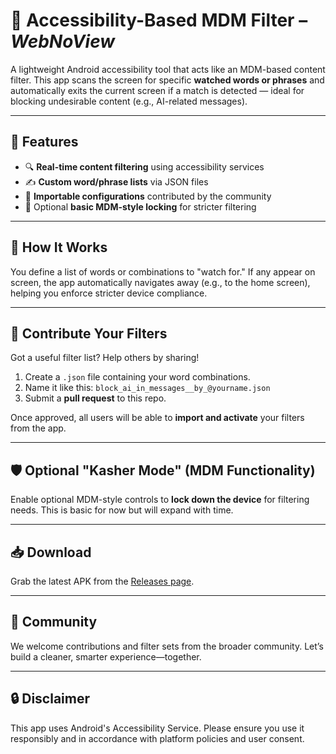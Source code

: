 

# 📵 Accessibility-Based MDM Filter – *WebNoView*

A lightweight Android accessibility tool that acts like an MDM-based content filter. This app scans the screen for specific **watched words or phrases** and automatically exits the current screen if a match is detected — ideal for blocking undesirable content (e.g., AI-related messages).

---

## 🚀 Features

* 🔍 **Real-time content filtering** using accessibility services
* ✍️ **Custom word/phrase lists** via JSON files
* 💾 **Importable configurations** contributed by the community
* 📱 Optional **basic MDM-style locking** for stricter filtering

---

## 🧠 How It Works

You define a list of words or combinations to "watch for." If any appear on screen, the app automatically navigates away (e.g., to the home screen), helping you enforce stricter device compliance.

---

## 📂 Contribute Your Filters

Got a useful filter list? Help others by sharing!

1. Create a `.json` file containing your word combinations.
2. Name it like this:
   `block_ai_in_messages__by_@yourname.json`
3. Submit a **pull request** to this repo.

Once approved, all users will be able to **import and activate** your filters from the app.


---

## 🛡️ Optional "Kasher Mode" (MDM Functionality)

Enable optional MDM-style controls to **lock down the device** for filtering needs. This is basic for now but will expand with time.

---

## 📥 Download

Grab the latest APK from the [Releases page](https://github.com/TripleU613/WebNoView-Storage/releases).

---

## 🙌 Community

We welcome contributions and filter sets from the broader community. Let’s build a cleaner, smarter experience—together.

---

## 🔒 Disclaimer

This app uses Android's Accessibility Service. Please ensure you use it responsibly and in accordance with platform policies and user consent.

